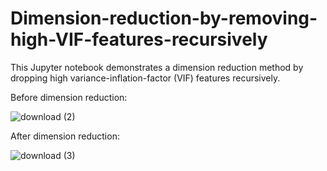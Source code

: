 # Dimension-reduction-by-removing-high-VIF-features-recursively
This Jupyter notebook demonstrates a dimension reduction method by dropping high variance-inflation-factor (VIF) features recursively.

Before dimension reduction:

![download (2)](https://github.com/hanfei1986/Dimension-reduction-by-removing-high-VIF-features-recursively/assets/59255164/b03d7b55-88a2-4771-8672-d60d1d399b68)

After dimension reduction:

![download (3)](https://github.com/hanfei1986/Dimension-reduction-by-removing-high-VIF-features-recursively/assets/59255164/f8d24191-5676-4781-ba9c-f19a81cf6c27)


